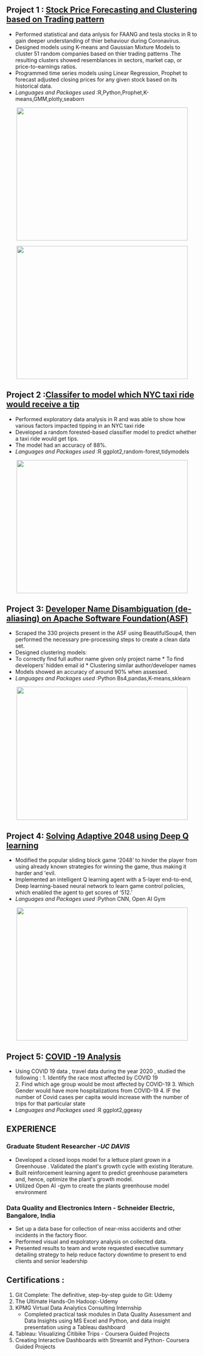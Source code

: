 

## Project 1 : [Stock Price Forecasting and Clustering based on Trading pattern](https://github.com/anirudhsuresh/Stock-Market)              
* Performed statistical and data anlysis for FAANG and tesla stocks in R to gain deeper understanding of thier behaviour during Coronavirus. 
*	Designed models using K-means and Gaussian Mixture Models to cluster 51 random companies based on thier trading patterns .The resulting clusters showed resemblances in sectors, market cap, or price-to-earnings ratios.
*	Programmed time series models using Linear Regression, Prophet to forecast adjusted closing prices for any given stock based on its historical data. 
* *Languages and Packages used* :R,Python,Prophet,K-means,GMM,plotly,seaborn
<p align="center">
<img src="https://user-images.githubusercontent.com/56661161/112733980-41b3b380-8f00-11eb-8889-c59afb5a9436.JPG" width="450" height="350">
</p>
<p align="center">
<img src="https://user-images.githubusercontent.com/56661161/112734009-5ee88200-8f00-11eb-8f08-7f6a4a23cc41.JPG" width="450" height="350">
</p>

## Project 2 :[Classifer to model which NYC taxi ride would receive a tip](https://github.com/anirudhsuresh/Green_taxi_Tip_Classifier)
* Performed exploratory data analysis in R and was able to show how various factors impacted tipping in an NYC taxi ride 
* Developed a random forested-based classifier model to predict whether a taxi ride would get tips. 
* The model had an accuracy of 88%.
* *Languages and Packages used* :R ggplot2,random-forest,tidymodels

<p align="center">
<img src="https://user-images.githubusercontent.com/56661161/112734033-8e978a00-8f00-11eb-8c96-29e758622c79.jpg" width="450" height="350">
</p>

## Project 3: [Developer Name Disambiguation (de-aliasing) on Apache Software Foundation(ASF)](https://github.com/anirudhsuresh/Final-Project-for-ECS-189L---Developer-Name-Disambiguation)

* Scraped the 330 projects present in the ASF using BeautifulSoup4, then performed the necessary pre-processing steps to create a clean data set.
* Designed clustering models:
* To correctly find full author name given only project name 
        * To find developers’ hidden email id 
        * Clustering similar author/developer names
* Models showed an accuracy of around 90% when assessed.
* *Languages and Packages used* :Python Bs4,pandas,K-means,sklearn


<p align="center">
<img src="https://user-images.githubusercontent.com/56661161/112734062-ae2eb280-8f00-11eb-9f7c-5331abbc2540.png" width="450" height="350">
</p>


## Project 4: [Solving Adaptive 2048 using Deep Q learning](https://github.com/anirudhsuresh/Deep-Q-learning-on-adaptive-2048-Game)

* Modified the popular sliding block game ‘2048’ to hinder the player from using already known strategies for winning the game, thus making it harder and 'evil. 
* Implemented an intelligent Q learning agent with a 5-layer end-to-end, Deep learning-based neural network to learn game control policies, which enabled the agent to get scores of ‘512.’ 
* *Languages and Packages used* :Python CNN, Open AI Gym


<p align="center">
<img src="https://user-images.githubusercontent.com/56661161/112734369-97895b00-8f02-11eb-9dcb-1bc535f29038.png" width="450" height="350">
</p>

## Project 5: [COVID -19 Analysis](https://github.com/anirudhsuresh/ECI_254_project1_covid_analysis) 
* Using COVID 19 data , travel data during the year 2020 , studied the following :
        1.  Identify the race most affected by COVID 19  
        2.  Find which age group would be most affected by COVID-19
        3.  Which Gender would have more hospitalizations from COVID-19
        4.  IF the number of Covid cases per capita would increase with the number of trips for that particular state 
* *Languages and Packages used* :R ggplot2,ggeasy


## EXPERIENCE 
### Graduate Student Researcher -*UC DAVIS*
* Developed a closed loops model for a lettuce plant grown in a Greenhouse . Validated the plant's growth cycle with existing literature.
* Built reinforcement learning agent to predict greenhouse parameters and, hence, optimize the plant's growth model.
* Utilized Open AI -gym to create the plants greenhouse model environment 

### Data Quality and Electronics Intern - Schneider Electric, Bangalore, India			                                   
* Set up a data base for collection of near-miss accidents and other incidents in the factory floor.
* Performed visual and expolratory analysis on collected data.
* Presented  results to team and wrote requested executive summary detailing strategy to help reduce factory downtime to present to end clients and senior leadership


## Certifications :
1. Git Complete: The definitive, step-by-step guide to Git: Udemy						              
2. The Ultimate Hands-On Hadoop:-Udemy 								              
3. KPMG Virtual Data Analytics Consulting Internship								         
    * Completed practical task modules in Data Quality Assessment and Data Insights using MS Excel and Python, and data insight presentation using a Tableau dashboard
4. Tableau: Visualizing Citibike Trips - Coursera Guided Projects      					           	       
5. Creating Interactive Dashboards with Streamlit and Python- Coursera Guided Projects 			                            


